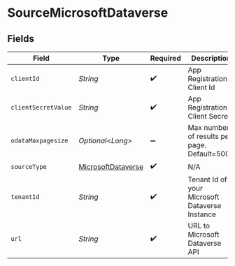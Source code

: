 # SourceMicrosoftDataverse


## Fields

| Field                                                           | Type                                                            | Required                                                        | Description                                                     | Example                                                         |
| --------------------------------------------------------------- | --------------------------------------------------------------- | --------------------------------------------------------------- | --------------------------------------------------------------- | --------------------------------------------------------------- |
| `clientId`                                                      | *String*                                                        | :heavy_check_mark:                                              | App Registration Client Id                                      |                                                                 |
| `clientSecretValue`                                             | *String*                                                        | :heavy_check_mark:                                              | App Registration Client Secret                                  |                                                                 |
| `odataMaxpagesize`                                              | *Optional\<Long>*                                               | :heavy_minus_sign:                                              | Max number of results per page. Default=5000                    |                                                                 |
| `sourceType`                                                    | [MicrosoftDataverse](../../models/shared/MicrosoftDataverse.md) | :heavy_check_mark:                                              | N/A                                                             |                                                                 |
| `tenantId`                                                      | *String*                                                        | :heavy_check_mark:                                              | Tenant Id of your Microsoft Dataverse Instance                  |                                                                 |
| `url`                                                           | *String*                                                        | :heavy_check_mark:                                              | URL to Microsoft Dataverse API                                  | https://<org-id>.crm.dynamics.com                               |